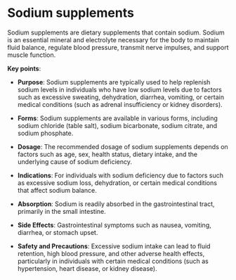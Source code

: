 # Sodium supplements

Sodium supplements are dietary supplements that contain sodium. Sodium is an essential mineral and electrolyte necessary for the body to maintain fluid balance, regulate blood pressure, transmit nerve impulses, and support muscle function.

**Key points**:

* **Purpose**: Sodium supplements are typically used to help replenish sodium levels in individuals who have low sodium levels due to factors such as excessive sweating, dehydration, diarrhea, vomiting, or certain medical conditions (such as adrenal insufficiency or kidney disorders).

* **Forms**: Sodium supplements are available in various forms, including sodium chloride (table salt), sodium bicarbonate, sodium citrate, and sodium phosphate.

* **Dosage**: The recommended dosage of sodium supplements depends on factors such as age, sex, health status, dietary intake, and the underlying cause of sodium deficiency.

* **Indications**: For individuals with sodium deficiency due to factors such as excessive sodium loss, dehydration, or certain medical conditions that affect sodium balance.

* **Absorption**: Sodium is readily absorbed in the gastrointestinal tract, primarily in the small intestine.

* **Side Effects**: Gastrointestinal symptoms such as nausea, vomiting, diarrhea, or stomach upset.

* **Safety and Precautions**: Excessive sodium intake can lead to fluid retention, high blood pressure, and other adverse health effects, particularly in individuals with certain medical conditions (such as hypertension, heart disease, or kidney disease).